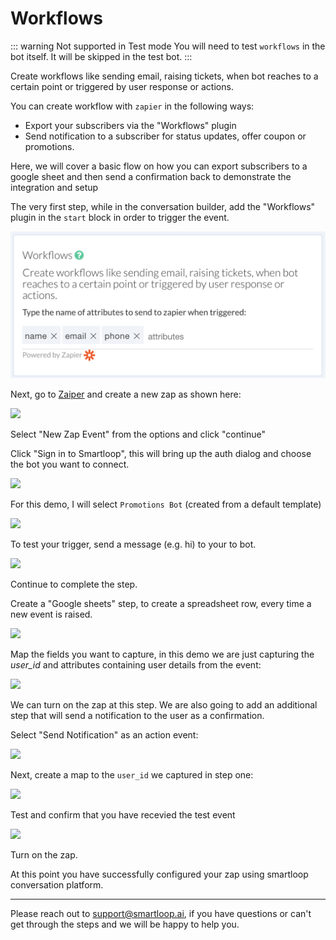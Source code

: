 # Workflows

::: warning Not supported in Test mode
You will need to test `workflows` in the bot itself. It will be skipped in the test bot.
:::

Create workflows like sending email, raising tickets, when bot reaches to a certain point or triggered by user response or actions.

You can create workflow with `zapier` in the following ways:

* Export your subscribers via the "Workflows" plugin
* Send notification to a subscriber for status updates, offer coupon or promotions. 

Here, we will cover a basic flow on how you can export subscribers to a google sheet and then send a confirmation back to demonstrate the integration and setup

The very first step, while in the conversation builder, add the "Workflows" plugin in the `start` block in order to trigger the event.

![](./workflows2.png)

Next, go to [Zaiper](https://zapier.com) and create a new zap as shown here:

![](./new-zap.png)

Select "New Zap Event" from the options and click "continue"

Click "Sign in to Smartloop", this will bring up the auth dialog and choose the bot you want to connect.

![](./sign-in.png)

For this demo, I will select `Promotions Bot` (created from a default template)

![](./select-bot.png)

To test your trigger, send a message (e.g. hi) to your to bot.

![](./success.png)

Continue to complete the step.

Create a "Google sheets" step, to create a spreadsheet row, every time a new event is raised. 

![](./sheet1.png)

Map the fields you want to capture, in this demo we are just capturing the *user_id* and attributes containing user details from the event:

![](./zap-step2.png)

We can turn on the zap at this step. We are also going to add an additional step that will send a notification to the user as a confirmation.

Select "Send Notification" as an action event:

![](./action-event.png)

Next, create a map to the `user_id` we captured in step one:

![](./map-from-step1.png)


Test and confirm that you have recevied the test event

![](./test-zap.png)


Turn on the zap.

At this point you have successfully configured your zap using smartloop conversation platform.

---

Please reach out to [support@smartloop.ai](mailto:support@smartloop.ai), if you have questions or can't get through the steps and we will be happy to help you.

